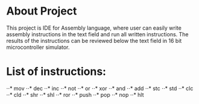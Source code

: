 # About Project

This project is IDE for Assembly language, where user can easily write assembly 
instructions in the text field and run all written instructions. The results of the instructions
can be reviewed below the text field in 16 bit microcontroller simulator.

# List of instructions:
⋅⋅* mov     ⋅⋅* dec
⋅⋅* inc     ⋅⋅* not
⋅⋅* or      ⋅⋅* xor
⋅⋅* and     ⋅⋅* add
⋅⋅* stc     ⋅⋅* std
⋅⋅* clc     ⋅⋅* cld
⋅⋅* shr     ⋅⋅* shl
⋅⋅* ror     ⋅⋅* push
⋅⋅* pop     ⋅⋅* nop
⋅⋅* hlt

